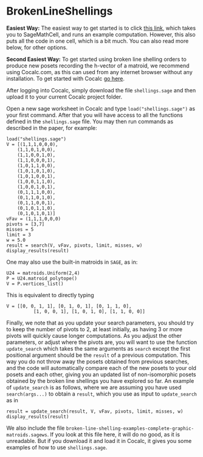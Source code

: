 # BrokenLineShellings
**Easiest Way:** The easiest way to get started is to click [this link](https://sagecell.sagemath.org/?z=eJztPGuP2za23wv0P7DOh0qJxrUnWSzudF0g2bS7uXCTQePO_eD6GrJM2-zIkq9E2XGz-e97HqRESnLzaC4WWOy0mLFF8pzD8-J5UFnLjShlXCS74C4Sxx_iYyQO6pjrMhKp2isdib0qSwlfT-HNl18I-HkgXry8_Xn2uv6KP4O7gVCliGFVqUW-Ebo6pLIciu_jZMdfePwoCy3fiCQvClke8mytsq3QOYys4hJmyFTuZaaHLnD8kcPtUNyJiZjPR5GA_8fw_yISc_448r7hA_zGA3ZsbNfZMTO8WHg7QS7QZs55VYhNfMwLpaUhHPiwy0spsrzYxylsI5MiTlPYdgZsFJsqS7TKszgtxUnBc9ikWsv-3SAi3NA4GsF_Y58KlkKLqYe8VAgegO9kIZFCccqrdA0z7iWykZZFQu-k2KgCVsGSUq2A-8kuVwkJYTAeAP1aDEaDXroYNVP2OHqyEKtK04JmYEQDHsGkLkQvIt_Hb9S-2ous2q9kgbRn8iR-kWkaHJdvf300fhciuUmepjLRItZCoqIQBpHmSYzb9OCzHtYIGsAgg1ImlVZH2HOsUrkGcFruD0AqoNhKAI_YQb_jVK1bRKzkJjec3CKE6uBhPdUIC5nGhOMk1XZH4jCQfg2Bhv0hLgAzIMTJQNORtHy_UhntBeejohyXSlzB73Gb9Vc7AAs7AiIribMR917GGSrAHmlEtqTqN8DCJtuBELuLJyO7HPe2lqUu8jMRt5YHma1llpydTRh2AKE45VDIo8qrstkiI1P7Q15oUcTZOt_zo0OhMh0MXuZgI7g0TrdoMLs9Mo4nDsVP8qqosoxsHeaU8R55tIbZ21hloC1ngJOvK1DQtdpsQLczjbZTpbocDsJvDZbwW0PGRqQyC1gfQ_GdGBlnZAZ5YD5aTCbuiEPubSpjMON1nn1t9Bp1cDQUs8Zy0jhhxUjizMxBa9RiDCT5UAupqyITI356N0MbIacXHEMBCiaOArZ5ZyzGGL6ZAF987mq1l98KPcIp8HGIvwIzhf0O2iDo9dJ8C-5mwCI99hcYXk1HZvJ0uVcZGOlvIIUl2EPA7h7WmokI9e07UKiVBPspRIZSQuJRZNbBZQlgXyv2csXZ-sN7eQbWgJIOSrUFbqEFFhmYKygAa6UZduEY96Ov-3ZanqQ8wLkztZvlBw3l01E0LSNzWt3NIsOMiM8tc2ydDDT9uMUcqwj4Fa12o4BQNFCyEPC3Cjy5dRmM-gbgvH03GG4QkQ704yt9HYaeFZyk2MXgI4CNvAZA6zgd1otQbXkkDLtq7cm_X5yWtKXlT_0APL3U7gMdg9-33GutC-xyYBywOOyXhM-lTMo1u7gSycyz9OxxSzAFYlPke2JlP9uur_Q4tNsx8F9tEFLpMC5i-PB9iwwtVEliyvLsSpU5-MPDTiUGYw1bOOyN6EuLO6Hoct3Y7vyjOQvW_OUXa4igqsM61nJpAil2W8DZDw-oBrxmIModneYraQ_9T6Lqgqe-7Bg_v1P8_A7RaOi_yCv-O3iqb_-dXNWnADd22oZvDfYTbO0__vNz-E94Dn7lvDQBXy0QSLv25WS--H9ylMCiSh8gtyGGs_cmox0Oh2GNkYjoQQih8wlYuLNSo1wshrAVuNzJ9xTJB-IfjIHGT4QlCRdh8IvZlV2MM0n-ESVeRYwrxa8V4GzSOr0rpAQ624hgRgZb0YZuztXG0fWCIzG9A2ddtoE9Rkbghnb5CcjJzg2xXrxNIEP_6LBo4KDZSvIZLKL5eBGGQJifq7VkwmDwOFB4HBAsP5JX4ruJ8KHeANSqBHhxeQ_mRAFqnjPdlq-UL-kdHFHyDaDsTQFmtUCspfDqoXgN_DO6h8wDNi9ElWkFFpnvJfAQ0hhQoJIx-Ds02hAfIRNFNfP9qcObVgaxKmR83zmRn8kURAIyI7AWDZCKwlSIpyzzRIFXWwvwbXGDTbkIePVE1OjnamFkA5laywE1y34UzHt6HIpvxJNm7O_PYZAGhjsgAr1qvC3ifeCiTRHpIc118PfnkamgLIEtMi0ns6KS4GNiMAE9GcTJOUlVMohAJbclJLmT-Y_Rk4c_LhxwYIKnAGA6jx6A5ZxEdyNk4ZHLHZOY28QWBA4PW_tlphsmXSOTHGfX6_VaEWD7ZMnT9dI6M3As9WdzaBhVxxFzBE9EswSitGbcqJU3PnbG6zPOGb9euPEJjDUkAGzknTw1Z79IdjK554Qc3VtqgwnHSCN6gqYqQRUluCZpjwvHbB_UBEUN7eZsp8dL0F5-ukTXuzzF6X2Av1rHqbc5n36Sjj_LonFmjTuzYBwVr3mG-0Ke8WrYWcPtVuUAvFE9cajKZXOMBvWasLWmwfoDBHzSc23wvDX7gYjXa-P-dVMoweAhAtdDKi4zXVDdZoBIkWlwODXVVJJkd5455310zcAwPmBJyNlHdybL2c6kbz2zWA9dePQk9EKFBpyjIOYzA7B2hSpDge1yyvF0O4eyORbqjQ2rxRTkhGoETNNAZW1martb5UW5xBIFHY3WQMBm5XKTV-BUJzZnuQf6ltscfb2rMxQkLxOYq5u5EAik0lnhyNWF_Wgixs2IC8kfAeVwl31nttvSFo_Arnqh425tORR_EePfg-KbxiUg33Em-3HkuLv9hA2lxn9wYXWJhVU3cSPfFZxQ6HOU_qLRC_cAQfotJPyyNHWqILU5WdiSAi34akIqdUPHDRtmXqitymIs8G_rSnV3JU4nn-Kx0AKKzWpxwrIpBADrsyCRd50IggRfsEwqCCTcbaKG0zZ7PA_vuUe32z8Ajgle4InfP6e1h9oR0Lq2fXtTkVzXoN8nw-OS7LcWYBP9czWeotQKIu8fX_30vV-Hb6J0jmAh5CibKjbXuGtohIcgWnZSbN9q5ACMRMMhASHn2gkfLlZZMhM01ZpneU8aDXj38T049grjzqqg06GL07AFTnRuR7luBjWHYDoST8q2fcjNpgyyq7Gj0LAR8nq8ISzEXAn7GWsuTl1mhgp3_GqCz50DdArLy2ofzJMSDtaHCBAjyTqA5yQAsS46QdrJNs1gWxS-4lkHa4wYHDLxOyDiv9_QqoC-YD5RZUobqn26pnbq9PI0PopPDxn0IzF1rD1bq4QiKBOmwgP4nRdrWYAsI1wbetO5ZnU3G9JMt2xlDNaAxFhrMjErWlZqdcN3vI4pIdpe2yH5vrS20aOHLGvTgOE_QdgW1cvQSPevRrKJ9YC8PFHf_JXWJLQosdVFQ13i2fXlUlptwa9-nt3-PLsRgynko7Aok4VKuvofiQaSZwFNoosQGms_yAK9kUqqNC5srI8llDwDmbIeROwLaQiiI1Vgl1IXucI8ID3r_IBdjiPMV5jUxVTszKRFTE3vG6c9HHO9MjI9tVJh_4-VB1LImjRU8btZl3541tcxZ3AIBnXH1rr2tVMBbUL9jvcrhT0yGJJZWZ9Anq_hR1h6fX3YIaPj9DngKtSqQjYH9doJfArf52LQxmZDlDMr09J06gPP0g9F_is2dJ9OX738W58UfIDG_UzRFQX1l4fm00_Pf4jm42_K_ys0EhsuHuLv9wx_hEn_K-zZNZhPrBN3rYkBDRxlwr8YH1OFCmsc1F6PzdSONuJPPeirpdfP4_ZeCWl6TsHhFjIN1kwbP4m_TMRKZflexWnwj7vZP6LrsA-b-0O0GciOZYngahzB_-YXFWJCYCRkO3RrhCjDohJeTaDuscZbF5j8IECm6H24Z1Q2RQ5RC9O4jr9NXz17OnX6nOBvgLa-Xme3x9lzFwS8lU01YEXdfPBiUJC-H4TaqGyKCiemIzebf1YpOiTnkMS0nbqJPh6NQ4FZvrNgfjVe8L2UFUcfG4ph4wzmFLUadfBAHk0Xbyw1ANUdJfLqwVZNj0kaRzYmCtv1PRMis9Z3EmKqVBbyIE1CnMbw3XgerlW0DbAQdZHCJVItegLkKYGb8ERkzqXsPckP596c10yx0TAB7JniUfJovHAS5JaP-R1e4N5IszF4WQFjk10kEkgbNBalV6BuO3vRhkchEbcV4k_kD0div8seE-o77a8_krCrXv4aHDWXMRbszsO9UYjnZlwX0qIPEKuZViP1ZeX-vF-6dQnOnWoswlZiSRc9_42-sG2lX3kBWNN6dM-VdhmSqkTMcrTSW-PMm4Pk6fPn3z_n5sAmyfAS0H_HWYVu7_o6Etej65GdSZ0r9HfUhaTCeV10JTTcUojsvSpST3TWtmFpCpUIAgvW9AErxGXnUHPqW96BxGgoQAMa-MqQoaC3u9WJvJyCWOd6HdX_Z6ac3FtDaxfbtDcZo72G8F7UzIF28Md1swuo7ZKPQE2M7db-mji2j7U2BJWtS5tw4ll8A1eDBs4J2drr5fi2DdxerPxNFjkrBoaLbXA-WlronM6tg7kH1S4uOQxFBFf4KeqEBlqmqQ0sDK5WfFGXx50IwwtsawE45UWvfj_vK9rPnVMTV6MsCYrjvf5gUd0z_P-UxD9LSZxQ2Yn45Y8UxI2Tfn89_KOl_Qlunuasc1DOl69mNsag_hm6anEGcYv_kc0AWh-dX6Q7ly428PS1CUl4H0V-IguYD9gPQGoxoAwNz7aDxq8vbrGjjZ-cy4MDe2s7y9fSvaNjGlW63aci-TjahXVgl01zXIJnMV4Ypju8VUHXULvVOdJEbKQbJDgbwX946pl6ZTmc8YLyRptiqj5CeKJju3iBdiJe3AYg83kNZgGxNmqBCP2pBHVCHx1bT7J-RgyxPrBVupw8dq915Wi48xY6FZGTDxB0GBFMJ1Rs5GytAD4bmDMco0sz-AEHykkzPxI7GQPH8Av1i20myX9Y_fledk5l13i_WsfiafRM3JgtP12AXyqrFcwM-MkzW5q0HvQW_waChyMfaCh8Q2V6I9s4ZqPEUGhpJBccnXL1sXUC9p9wHPAIfcpt1m7nWy2Cj3Rg8e2OnlECzPBw4rJRP3uy0Iye52wteCndM5ZjK02DCZNJu3XkorKideN3mdqV7UvYHjX9S0vZf3G7uYFxQps4FXm2hSzH1PtPcMo3MzC1HEX0BxJQ2CAG08flMzgcqIQQ02sdeHjXdxeNnN2tRT65VurlSelkFxzxopVk--aZ_LlRA54IXF9xcWL1NV0Bk9LcCjK3MpBg02pApUl0BSHzuXljBpUAyLelSoZeodaj6dlSVTWvqVlMRvZZQ9ZiMm5W8n3Lyt96ZTcIfuUYpZEtRXbLTjFenPpNZmAKXLV8cYsWZby8Pa8N-WgMtP2uOx2kg47JcNBGb7UE5v2YaFwXkmCFtaxO5diYGy2dP46uYeGT6E-LBoPZT290apY5KKMAK0_4eRTSTaCIFQwCkFK8EAnmNUpzuIvGZI4xA2_QNcqoY4st_8FLmJctQ6VDZEWa7EB0r16ItUzUml8FqvAWE05mWAAALKGZu83zdTcKe0CXzkAzT5JzPHmUhA71lgUYrL7GTjL8DcmZPRO_APy9yirU8V-S6oBzAe8v-1jvgENvn70zvivZYTmIUE-6QafZH52pHpM6QSG2pl0yVjIBoZSd6DSdW5gLnGq_9dU6HvCdqs0Hbae7_JBrbCrE6fJIab51DgZj_aGv0oAXs53lgMoq6YXqhRFdp12Pz1tLSPa1i2UaWipWW3FgHvkOgZ7VXs82oafjaHrdbT-DgU3HJvmcXg84G4OTrXmrp1sdrVciMDJLfrutvpPEfvJs0_3mDaJKuzkcWCfPp9oAtXm4UFg6x-V8dMOBHlFmIcGx8fr72Wu2YLsB_nJtbNisH19uJ1j_ZGZeX55pS-L5fXz25Ngqm7rXV4yILRkYzJnSqcVnt9Y-phmJY-f2kIMBK1dI3qjlFqfBcRRRhOrEMaP6LTjj3U6Sr6tScwdOpZ6SN0jPdrFrQBdqAhffEs035mVCv003fP85wDOOo-atglFon7E4vF7PyBfde-P2TjfIQnV4b0PGWritoMaMG7k4XaH-iyk3nU07PW7U4gO--UhXmUmtseXXcN5AYYO0tTivfmHune_O2EvFxieg2BZSYlyCbwWCEVuvZGORi3Ix1kh0eO2juFAlAiRUXt_GFlb4Grt9oWMtYR2okTSdLIjk6ZVbxI58WMkU4j9Uthp30xTj5oxtd9iYAmh_ix2ld_8bOH0qbFO1Oln2RYNc31oim8sTad2FnHJTfUqFEl5aXyvja2asgNQgCQAaz1-z7TrQF77bpdWuXjivtfhvYt8Qv1O89H03RZ6I26EV1ZKiQ0jK8GU-Cif9CjPHO3Pnfeqx98L02Hs_2vJWCAeQr0WR4HtMYP4rfJVIXxkRg3JS-HDIFXlkTptJh11dvfiq0Gzh3Z2hA6Gp9fHiZJdDYnZN7agh75w7HgjhNWWByD-QdV08sC8OzRfmnopT7GjZBwhC1a-wGhPJC73LtxTGwo4HXKm_AnQKD3MOCT3TGRzHeO3Gniq0PxgjCg35jo84Av-P9iBxwhtDWd1AP47dyzzXoXdkmMn2LprZMtVBe4da54d5Wpew6GurfsVTrLZearf3qS3e47gcyrulVa-H-9mPklq1B8axt8A72baVJWR-uDdQ7DQ_yZJe3qCXuOHj6tz0fP2LDq4S0w1-b5MGDZX3jkYzAxVNH9aXtlij4RlYh5ezYyuJgcTkdrBVIynm8yBGWCafmFLJmxvxBt9GsJ2dFRfuBtTNHlCtFG_qJNqcApifxav8aPnmFBSA5XgWksJXFMIDGWhURkccSWHbwrIzS8_0Zk4SF2sHt82czGIn96Z_AyLgCwGYpEFaxlObRK3zzKRvrWcjTO_qZyMLsfWsvXZkIXrPzOrOM3cez_FxWKzjnmfttW0cNXUwDyRvXqL0WPPlF82_2fA4-nP0XzCPW7HwBMu91J41n7G0Nxr-6csvuCCBKvSh_zQI2H3vO1zhPwFRM8Du&lang=sage&interacts=eJyLjgUAARUAuQ==), which takes you to SageMathCell, and runs an example computation. However, this also puts all the code in one cell, which is a bit much. You can also read more below, for other options.

**Second Easiest Way:** To get started using broken line shelling orders to produce new posets recording the h-vector of a matroid, we recommend using Cocalc.com, as this can used from any internet browser without any installation. To get started with Cocalc [go here](https://doc.cocalc.com/getting-started.html).

After logging into Cocalc, simply download the file `shellings.sage` and then upload it to your current Cocalc project folder.

Open a new sage worksheet in Cocalc and type `load("shellings.sage")` as your first command. After that you will have access to all the functions defined in the `shellings.sage` file. You may then run commands as described in the paper, for example:

```
load("shellings.sage")
V = [(1,1,1,0,0,0),
    (1,1,0,1,0,0),
    (1,1,0,0,1,0),
    (1,1,0,0,0,1),
    (1,0,1,1,0,0),
    (1,0,1,0,1,0),
    (1,0,1,0,0,1),
    (1,0,0,1,1,0),
    (1,0,0,1,0,1),
    (0,1,1,1,0,0),
    (0,1,1,0,1,0),
    (0,1,1,0,0,1),
    (0,1,0,1,1,0),
    (0,1,0,1,0,1)]
vFav = (1,1,1,0,0,0)
pivots = [3,7]
misses = 5
limit = 3
w = 5.0
result = search(V, vFav, pivots, limit, misses, w)
display_results(result)
```

One may also use the built-in matroids in `SAGE`, as in:

```
U24 = matroids.Uniform(2,4)
P = U24.matroid_polytope()
V = P.vertices_list()
```
This is equivalent to directly typing
```
V = [[0, 0, 1, 1], [0, 1, 0, 1], [0, 1, 1, 0],
          [1, 0, 0, 1], [1, 0, 1, 0], [1, 1, 0, 0]]
```

Finally, we note that as you update your search parameters, you should try to keep the number of pivots to 2, at least initially, as having 3 or more pivots will quickly cause longer computations. As you adjust the other parameters, or adjust where the pivots are, you will want to use the function `update_search` which takes the same arguments as `search` except the first positional argument should be the `result` of a previous computation. This way you do not throw away the posets obtained from previous searches, and the code will automatically compare each of the new posets to your old posets and each other, giving you an updated list of non-isomorphic posets obtained by the broken line shellings you have explored so far. An example of `update_search` is as follows, where we are assuming you have used `search(args...)` to obtain a `result`, which you use as input to `update_search` as in

```
result = update_search(result, V, vFav, pivots, limit, misses, w)
display_results(result)
```

We also include the file `broken-line-shelling-examples-complete-graphic-matroids.sagews`. If you look at this file here, it will do no good, as it is unreadable. But if you download it and load it in Cocalc, it gives you some examples of how to use `shellings.sage`.
